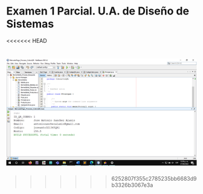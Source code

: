 # Examen 1 Parcial. U.A. de Diseño de Sistemas
<<<<<<< HEAD

![Image text](https://github.com/JoseAntSA/Examen1erPar/blob/Evidencias/Ejecucion.png)
=======
>>>>>>> 6252807f355c2785235bb6683d9b3326b3067e3a
